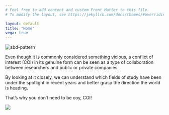 ```yaml
---
# Feel free to add content and custom Front Matter to this file.
# To modify the layout, see https://jekyllrb.com/docs/themes/#overriding-theme-defaults

layout: default
title: "Home"
vega: true
---
```


<div class="full-width-wrapper">
    <img src="{{ site.baseurl }}/assets/images/header copy.svg" alt="sbd-pattern" class="full-width-image">
</div>



Even though it is commonly considered something vicious, a conflict of interest (COI) in its genuine form can be seen as a type of collaboration between researchers and public or private companies.
 
By looking at it closely, we can understand which fields of study have been under the spotlight in recent years and better grasp the direction the world is heading.
 
That’s why you don’t need to be coy, COI!

![](assets/images/proj.jpg)